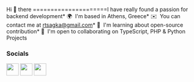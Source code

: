 
Hi 👋 there
=====================I have really found a passion for backend development* 🌍  I'm based in Athens, Greece* ✉️  You can contact me at [rtsagka@gmail.com](mailto:rtsagka@gmail.com)* 🧠  I'm learning about open-source contribution* 🤝  I'm open to collaborating on TypeScript, PHP & Python Projects

### Socials<p align="left"> <a href="https://discord.com/users/renc#5391" target="_blank" rel="noreferrer"><img src="https://raw.githubusercontent.com/danielcranney/readme-generator/main/public/icons/socials/discord.svg" width="32" height="32" /></a> <a href="https://www.github.com/Renc17" target="_blank" rel="noreferrer"><img src="https://raw.githubusercontent.com/danielcranney/readme-generator/main/public/icons/socials/github-dark.svg" width="32" height="32" /></a> <a href="http://www.instagram.com/tsagkaa" target="_blank" rel="noreferrer"><img src="https://raw.githubusercontent.com/danielcranney/readme-generator/main/public/icons/socials/instagram.svg" width="32" height="32" /></a></p>
